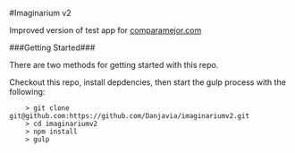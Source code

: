 #Imaginarium v2

Improved version of test app for [comparamejor.com](http://comparamejor.com)

###Getting Started###

There are two methods for getting started with this repo.

Checkout this repo, install depdencies, then start the gulp process with the following:

```
	> git clone git@github.com:https://github.com/Danjavia/imaginariumv2.git
	> cd imaginariumv2
	> npm install
	> gulp
```
